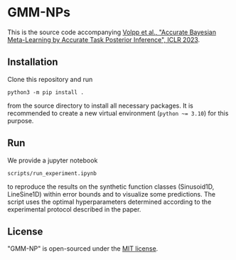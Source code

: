 # GMM-NPs
This is the source code accompanying [Volpp et al., "Accurate Bayesian Meta-Learning by Accurate Task Posterior Inference", ICLR 2023](https://openreview.net/forum?id=sb-IkS8DQw2).

## Installation
Clone this repository and run

```python3 -m pip install .```

from the source directory to install all necessary packages.
It is recommended to create a new virtual environment (``python ~= 3.10``) for this purpose.

## Run
We provide a jupyter notebook 

```scripts/run_experiment.ipynb```

to reproduce the results on the synthetic function classes (Sinusoid1D, LineSine1D) within error bounds and to visualize some predictions. 
The script uses the optimal hyperparameters determined according to the experimental protocol described in the paper.

## License
"GMM-NP" is open-sourced under the [MIT license](LICENSE).
